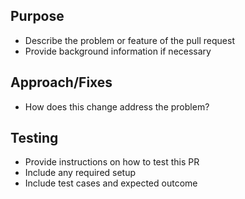 ## Purpose
* Describe the problem or feature of the pull request
* Provide background information if necessary

## Approach/Fixes
* How does this change address the problem?

## Testing
* Provide instructions on how to test this PR
* Include any required setup
* Include test cases and expected outcome
